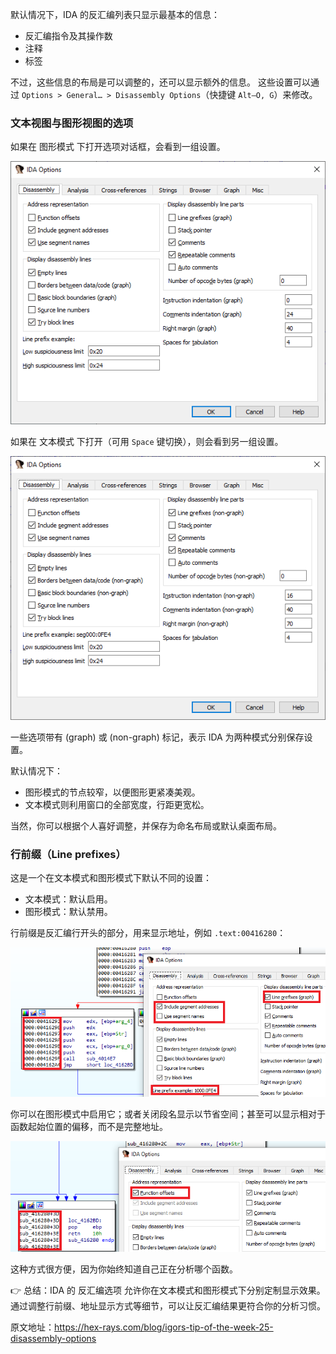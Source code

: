 默认情况下，IDA 的反汇编列表只显示最基本的信息：

- 反汇编指令及其操作数
- 注释
- 标签

不过，这些信息的布局是可以调整的，还可以显示额外的信息。 这些设置可以通过 `Options > General… > Disassembly Options`（快捷键 `Alt–O, G`）来修改。

### 文本视图与图形视图的选项

如果在 图形模式 下打开选项对话框，会看到一组设置。

![](assets/2021/02/disopt_graph.png)

如果在 文本模式 下打开（可用 `Space` 键切换），则会看到另一组设置。

![](assets/2021/02/disopt_text.png)

一些选项带有 (graph) 或 (non-graph) 标记，表示 IDA 为两种模式分别保存设置。

默认情况下：

- 图形模式的节点较窄，以便图形更紧凑美观。
- 文本模式则利用窗口的全部宽度，行距更宽松。

当然，你可以根据个人喜好调整，并保存为命名布局或默认桌面布局。

### 行前缀（Line prefixes）

这是一个在文本模式和图形模式下默认不同的设置：

- 文本模式：默认启用。
- 图形模式：默认禁用。

行前缀是反汇编行开头的部分，用来显示地址，例如 `.text:00416280`：

![](assets/2021/02/disopt_prefix-e1612533308331.png)

你可以在图形模式中启用它；或者关闭段名显示以节省空间；甚至可以显示相对于函数起始位置的偏移，而不是完整地址。

![](assets/2021/02/disopt_funcoff.png)

这种方式很方便，因为你始终知道自己正在分析哪个函数。

👉 总结：IDA 的 反汇编选项 允许你在文本模式和图形模式下分别定制显示效果。通过调整行前缀、地址显示方式等细节，可以让反汇编结果更符合你的分析习惯。

原文地址：https://hex-rays.com/blog/igors-tip-of-the-week-25-disassembly-options
